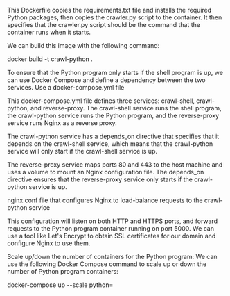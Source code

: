 This Dockerfile copies the requirements.txt file and installs the required Python packages, then copies the crawler.py script to the container. It then specifies that the crawler.py script should be the command that the container runs when it starts.

We can build this image with the following command:

docker build -t crawl-python .


To ensure that the Python program only starts if the shell program is up, we can use Docker Compose and define a dependency between the two services. Use a docker-compose.yml file




This docker-compose.yml file defines three services: crawl-shell, crawl-python, and reverse-proxy. The crawl-shell service runs the shell program, the crawl-python service runs the Python program, and the reverse-proxy service runs Nginx as a reverse proxy.

The crawl-python service has a depends_on directive that specifies that it depends on the crawl-shell service, which means that the crawl-python service will only start if the crawl-shell service is up.

The reverse-proxy service maps ports 80 and 443 to the host machine and uses a volume to mount an Nginx configuration file. The depends_on directive ensures that the reverse-proxy service only starts if the crawl-python service is up.


nginx.conf file that configures Nginx to load-balance requests to the crawl-python service




This configuration will listen on both HTTP and HTTPS ports, and forward requests to the Python program container running on port 5000. We can use a tool like Let's Encrypt to obtain SSL certificates for our domain and configure Nginx to use them.

Scale up/down the number of containers for the Python program:
We can use the following Docker Compose command to scale up or down the number of Python program containers:

docker-compose up --scale python=<number-of-containers>

